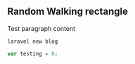 ## Random Walking rectangle

Test paragraph content


`laravel new blog`

```javascript
var testing = 0;


```